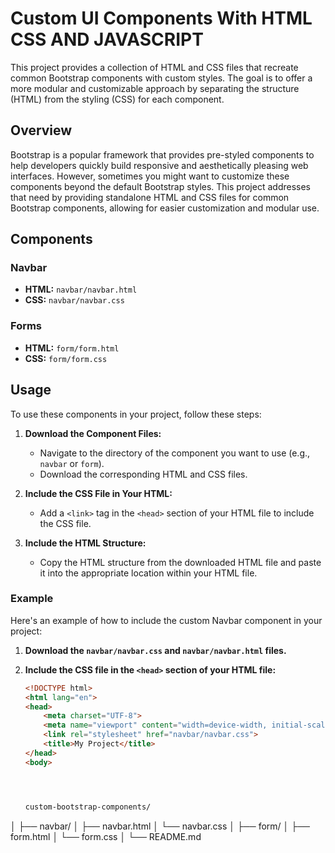 # Custom UI  Components  With HTML CSS AND JAVASCRIPT

This project provides a collection of HTML and CSS files that recreate common Bootstrap components with custom styles. The goal is to offer a more modular and customizable approach by separating the structure (HTML) from the styling (CSS) for each component.

## Overview

Bootstrap is a popular framework that provides pre-styled components to help developers quickly build responsive and aesthetically pleasing web interfaces. However, sometimes you might want to customize these components beyond the default Bootstrap styles. This project addresses that need by providing standalone HTML and CSS files for common Bootstrap components, allowing for easier customization and modular use.

## Components

### Navbar
- **HTML:** `navbar/navbar.html`
- **CSS:** `navbar/navbar.css`

### Forms
- **HTML:** `form/form.html`
- **CSS:** `form/form.css`

## Usage

To use these components in your project, follow these steps:

1. **Download the Component Files:**
   - Navigate to the directory of the component you want to use (e.g., `navbar` or `form`).
   - Download the corresponding HTML and CSS files.

2. **Include the CSS File in Your HTML:**
   - Add a `<link>` tag in the `<head>` section of your HTML file to include the CSS file.

3. **Include the HTML Structure:**
   - Copy the HTML structure from the downloaded HTML file and paste it into the appropriate location within your HTML file.

### Example

Here's an example of how to include the custom Navbar component in your project:

1. **Download the `navbar/navbar.css` and `navbar/navbar.html` files.**

2. **Include the CSS file in the `<head>` section of your HTML file:**
   ```html
   <!DOCTYPE html>
   <html lang="en">
   <head>
       <meta charset="UTF-8">
       <meta name="viewport" content="width=device-width, initial-scale=1.0">
       <link rel="stylesheet" href="navbar/navbar.css">
       <title>My Project</title>
   </head>
   <body>




   custom-bootstrap-components/
│
├── navbar/
│   ├── navbar.html
│   └── navbar.css
│
├── form/
│   ├── form.html
│   └── form.css
│
└── README.md

